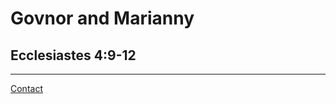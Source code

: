 # Govnor and Marianny
## Ecclesiastes 4:9-12
----------------------
[Contact](mailto:govnorpayne@gmail.com)
